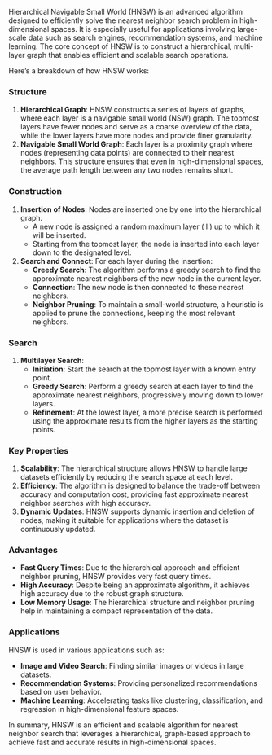 Hierarchical Navigable Small World (HNSW) is an advanced algorithm designed to efficiently solve the nearest neighbor search problem in high-dimensional spaces. It is especially useful for applications involving large-scale data such as search engines, recommendation systems, and machine learning. The core concept of HNSW is to construct a hierarchical, multi-layer graph that enables efficient and scalable search operations.  
  
Here’s a breakdown of how HNSW works:  
  
### Structure  
1. **Hierarchical Graph**: HNSW constructs a series of layers of graphs, where each layer is a navigable small world (NSW) graph. The topmost layers have fewer nodes and serve as a coarse overview of the data, while the lower layers have more nodes and provide finer granularity.  
2. **Navigable Small World Graph**: Each layer is a proximity graph where nodes (representing data points) are connected to their nearest neighbors. This structure ensures that even in high-dimensional spaces, the average path length between any two nodes remains short.  
  
### Construction  
1. **Insertion of Nodes**: Nodes are inserted one by one into the hierarchical graph.  
   - A new node is assigned a random maximum layer \( l \) up to which it will be inserted.  
   - Starting from the topmost layer, the node is inserted into each layer down to the designated level.  
2. **Search and Connect**: For each layer during the insertion:  
   - **Greedy Search**: The algorithm performs a greedy search to find the approximate nearest neighbors of the new node in the current layer.  
   - **Connection**: The new node is then connected to these nearest neighbors.  
   - **Neighbor Pruning**: To maintain a small-world structure, a heuristic is applied to prune the connections, keeping the most relevant neighbors.  
  
### Search  
1. **Multilayer Search**:  
   - **Initiation**: Start the search at the topmost layer with a known entry point.  
   - **Greedy Search**: Perform a greedy search at each layer to find the approximate nearest neighbors, progressively moving down to lower layers.  
   - **Refinement**: At the lowest layer, a more precise search is performed using the approximate results from the higher layers as the starting points.  
  
### Key Properties  
1. **Scalability**: The hierarchical structure allows HNSW to handle large datasets efficiently by reducing the search space at each level.  
2. **Efficiency**: The algorithm is designed to balance the trade-off between accuracy and computation cost, providing fast approximate nearest neighbor searches with high accuracy.  
3. **Dynamic Updates**: HNSW supports dynamic insertion and deletion of nodes, making it suitable for applications where the dataset is continuously updated.  
  
### Advantages  
- **Fast Query Times**: Due to the hierarchical approach and efficient neighbor pruning, HNSW provides very fast query times.  
- **High Accuracy**: Despite being an approximate algorithm, it achieves high accuracy due to the robust graph structure.  
- **Low Memory Usage**: The hierarchical structure and neighbor pruning help in maintaining a compact representation of the data.  
  
### Applications  
HNSW is used in various applications such as:  
- **Image and Video Search**: Finding similar images or videos in large datasets.  
- **Recommendation Systems**: Providing personalized recommendations based on user behavior.  
- **Machine Learning**: Accelerating tasks like clustering, classification, and regression in high-dimensional feature spaces.  
  
In summary, HNSW is an efficient and scalable algorithm for nearest neighbor search that leverages a hierarchical, graph-based approach to achieve fast and accurate results in high-dimensional spaces.